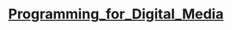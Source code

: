 <a href="https://www.cs.tcd.ie/Glenn.Strong/CS7025/">Programming_for_Digital_Media</a>
==========================




